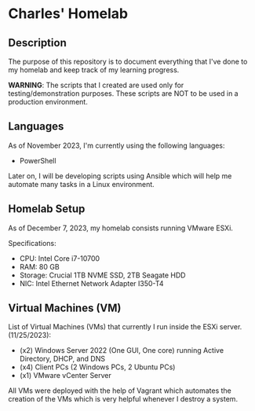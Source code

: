 # Charles' Homelab
## Description
The purpose of this repository is to document everything that I've done to my homelab and keep track of my learning progress.

**WARNING**: The scripts that I created are used only for testing/demonstration purposes. These scripts are NOT to be used in a production environment.

## Languages
As of November 2023, I'm currently using the following languages:
- PowerShell

Later on, I will be developing scripts using Ansible which will help me automate many tasks in a Linux environment.

## Homelab Setup
As of December 7, 2023, my homelab consists running VMware ESXi.

Specifications:
- CPU: Intel Core i7-10700
- RAM: 80 GB
- Storage: Crucial 1TB NVME SSD, 2TB Seagate HDD
- NIC: Intel Ethernet Network Adapter I350-T4

## Virtual Machines (VM)
List of Virtual Machines (VMs) that currently I run inside the ESXi server. (11/25/2023):
- (x2) Windows Server 2022 (One GUI, One core) running Active Directory, DHCP, and DNS
- (x4) Client PCs (2 Windows PCs, 2 Ubuntu PCs)
- (x1) VMware vCenter Server

All VMs were deployed with the help of Vagrant which automates the creation of the VMs which is very helpful whenever I destroy a system.

